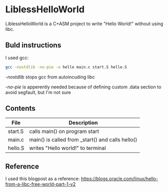 # LiblessHelloWorld

LiblessHelloWorld is a C+ASM project to write "Hello World!" without using libc.

## Buld instructions

I used gcc:

```bash
gcc -nostdlib -no-pie -o hello main.c start.S hello.S
```
*-nostdlib* stops gcc from autoincuding libc

*-no-pie* is apperently needed because of defining custom .data section to avoid segfault, but I'm not sure

## Contents

| File  | Description |
| ------------- | ------------- |
| start.S  | calls main() on program start |
| main.c  | main() is called from _start() and calls hello() |
| hello.S  | writes "Hello world!" to terminal |

## Reference
I used this blogpost as a reference:
https://blogs.oracle.com/linux/hello-from-a-libc-free-world-part-1-v2
